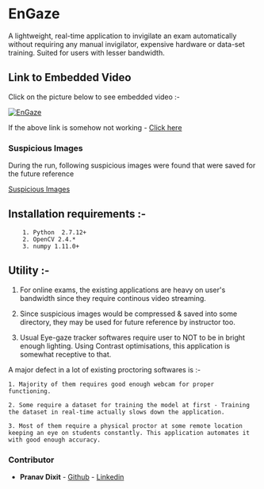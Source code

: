 # EnGaze

A lightweight, real-time application to invigilate an exam automatically without requiring any manual invigilator, expensive hardware or data-set training. Suited for users with lesser bandwidth.


## Link to Embedded Video

Click on the picture below to see embedded video :-

[![EnGaze](https://i.ytimg.com/vi/cF7wHhn4jXM/hqdefault.jpg)](https://youtu.be/cF7wHhn4jXM)

If the above link is somehow not working - [Click here](https://youtu.be/cF7wHhn4jXM)

### Suspicious Images

During the run, following suspicious images were found that were saved for the future reference

[Suspicious Images](EnGaze/tree/master/suspicious_images)

## Installation requirements :-
	
```
	1. Python  2.7.12+
	2. OpenCV 2.4.*
	3. numpy 1.11.0+
```

## Utility :-

1. For online exams, the existing applications are heavy on user's bandwidth since they require continous video streaming.

2. Since suspicious images would be compressed & saved into some directory, they may be used for future reference by instructor too.

2. Usual Eye-gaze tracker softwares require user to NOT to be in bright enough lighting. Using Contrast optimisations, this application is somewhat receptive to that.


A major defect in a lot of existing proctoring softwares is :-

	1. Majority of them requires good enough webcam for proper functioning.
	
	2. Some require a dataset for training the model at first - Training the dataset in real-time actually slows down the application.
	
	3. Most of them require a physical proctor at some remote location keeping an eye on students constantly. This application automates it with good enough accuracy.


### Contributor

* **Pranav Dixit** - [Github](https://github.com/prnvdixit) - [Linkedin](https://www.linkedin.com/in/prnvdixit/)
